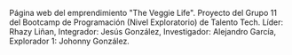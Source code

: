 Página web del emprendimiento "The Veggie Life".
Proyecto del Grupo 11 del Bootcamp de Programación (Nivel Exploratorio) de Talento Tech.
Líder: Rhazy Liñan, 
Integrador: Jesús González, 
Investigador: Alejandro García, 
Explorador 1: Johonny González.
